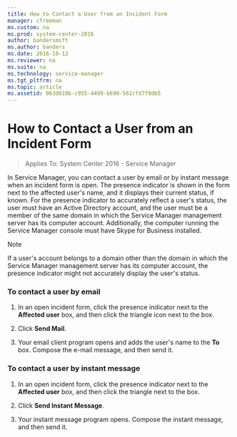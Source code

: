 ```yaml
---
title: How to Contact a User from an Incident Form
manager: cfreeman
ms.custom: na
ms.prod: system-center-2016
author: bandersmsft
ms.author: banders
ms.date: 2016-10-12
ms.reviewer: na
ms.suite: na
ms.technology: service-manager
ms.tgt_pltfrm: na
ms.topic: article
ms.assetid: 063d010b-c955-4499-b690-561cfd7f9db5
---
```


# How to Contact a User from an Incident Form

>Applies To: System Center 2016 - Service Manager

In Service Manager, you can contact a user by email or by instant message when an incident form is open. The presence indicator is shown in the form next to the affected user's name, and it displays their current status, if known. For the presence indicator to accurately reflect a user's status, the user must have an Active&nbsp;Directory account, and the user must be a member of the same domain in which the Service Manager management server has its computer account. Additionally, the computer running the Service Manager console must have Skype for Business installed.  

> [!NOTE]  
>  If a user's account belongs to a domain other than the domain in which the Service Manager management server has its computer account, the presence indicator might not accurately display the user's status.  

### To contact a user by email  

1.  In an open incident form, click the presence indicator next to the **Affected user** box, and then click the triangle icon next to the box.  

2.  Click **Send Mail**.  

3.  Your email client program opens and adds the user's name to the **To** box. Compose the e\-mail message, and then send it.  

### To contact a user by instant message  

1.  In an open incident form, click the presence indicator next to the **Affected user** box, and then click the triangle next to the box.  

2.  Click **Send Instant Message**.  

3.  Your instant message program opens. Compose the instant message, and then send it.  
